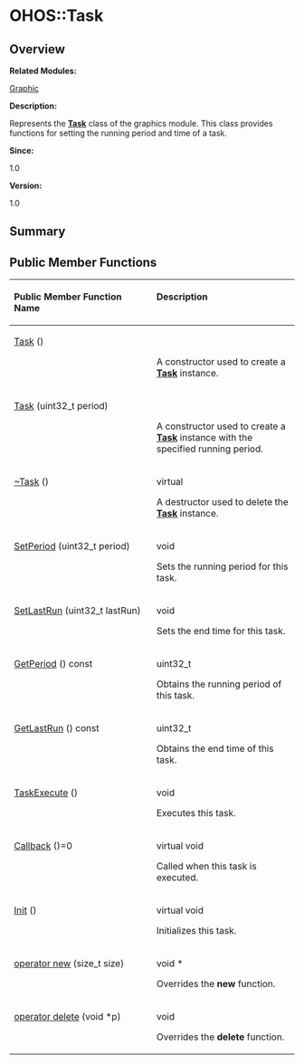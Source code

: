 # OHOS::Task<a name="ZH-CN_TOPIC_0000001054718145"></a>

## **Overview**<a name="section64450249093533"></a>

**Related Modules:**

[Graphic](Graphic.md)

**Description:**

Represents the  **[Task](OHOS-Task.md)**  class of the graphics module. This class provides functions for setting the running period and time of a task. 

**Since:**

1.0

**Version:**

1.0

## **Summary**<a name="section266659078093533"></a>

## Public Member Functions<a name="pub-methods"></a>

<a name="table1496393334093533"></a>
<table><thead align="left"><tr id="row328726370093533"><th class="cellrowborder" valign="top" width="50%" id="mcps1.1.3.1.1"><p id="p860373005093533"><a name="p860373005093533"></a><a name="p860373005093533"></a>Public Member Function Name</p>
</th>
<th class="cellrowborder" valign="top" width="50%" id="mcps1.1.3.1.2"><p id="p900460030093533"><a name="p900460030093533"></a><a name="p900460030093533"></a>Description</p>
</th>
</tr>
</thead>
<tbody><tr id="row1861160261093533"><td class="cellrowborder" valign="top" width="50%" headers="mcps1.1.3.1.1 "><p id="p1423502182093533"><a name="p1423502182093533"></a><a name="p1423502182093533"></a><a href="Graphic.md#gad94964a9139150b967ad640ea2076312">Task</a> ()</p>
</td>
<td class="cellrowborder" valign="top" width="50%" headers="mcps1.1.3.1.2 "><p id="p1179419579093533"><a name="p1179419579093533"></a><a name="p1179419579093533"></a> &nbsp;</p>
<p id="p1277980744093533"><a name="p1277980744093533"></a><a name="p1277980744093533"></a>A constructor used to create a <strong id="b283772139093533"><a name="b283772139093533"></a><a name="b283772139093533"></a><a href="OHOS-Task.md">Task</a></strong> instance. </p>
</td>
</tr>
<tr id="row311591764093533"><td class="cellrowborder" valign="top" width="50%" headers="mcps1.1.3.1.1 "><p id="p826543941093533"><a name="p826543941093533"></a><a name="p826543941093533"></a><a href="Graphic.md#gaa7c50eb360b6a4478b5332b8bf565940">Task</a> (uint32_t period)</p>
</td>
<td class="cellrowborder" valign="top" width="50%" headers="mcps1.1.3.1.2 "><p id="p1201193459093533"><a name="p1201193459093533"></a><a name="p1201193459093533"></a>&nbsp;</p>
<p id="p1145245928093533"><a name="p1145245928093533"></a><a name="p1145245928093533"></a>A constructor used to create a <strong id="b1703053939093533"><a name="b1703053939093533"></a><a name="b1703053939093533"></a><a href="OHOS-Task.md">Task</a></strong> instance with the specified running period. </p>
</td>
</tr>
<tr id="row915410997093533"><td class="cellrowborder" valign="top" width="50%" headers="mcps1.1.3.1.1 "><p id="p786957563093533"><a name="p786957563093533"></a><a name="p786957563093533"></a><a href="Graphic.md#ga293d4e1533ea98cdebbbffe1afed38ef">~Task</a> ()</p>
</td>
<td class="cellrowborder" valign="top" width="50%" headers="mcps1.1.3.1.2 "><p id="p1328726864093533"><a name="p1328726864093533"></a><a name="p1328726864093533"></a> virtual&nbsp;</p>
<p id="p2124379341093533"><a name="p2124379341093533"></a><a name="p2124379341093533"></a>A destructor used to delete the <strong id="b835308172093533"><a name="b835308172093533"></a><a name="b835308172093533"></a><a href="OHOS-Task.md">Task</a></strong> instance. </p>
</td>
</tr>
<tr id="row62147019093533"><td class="cellrowborder" valign="top" width="50%" headers="mcps1.1.3.1.1 "><p id="p1729503680093533"><a name="p1729503680093533"></a><a name="p1729503680093533"></a><a href="Graphic.md#gac6e9fe7bde72bf506558a6f0d0287a92">SetPeriod</a> (uint32_t period)</p>
</td>
<td class="cellrowborder" valign="top" width="50%" headers="mcps1.1.3.1.2 "><p id="p1670255241093533"><a name="p1670255241093533"></a><a name="p1670255241093533"></a>void&nbsp;</p>
<p id="p26183870093533"><a name="p26183870093533"></a><a name="p26183870093533"></a>Sets the running period for this task. </p>
</td>
</tr>
<tr id="row605017871093533"><td class="cellrowborder" valign="top" width="50%" headers="mcps1.1.3.1.1 "><p id="p227950913093533"><a name="p227950913093533"></a><a name="p227950913093533"></a><a href="Graphic.md#gabdbfe69d5f5da3cc5bbb1749d281af62">SetLastRun</a> (uint32_t lastRun)</p>
</td>
<td class="cellrowborder" valign="top" width="50%" headers="mcps1.1.3.1.2 "><p id="p1331098297093533"><a name="p1331098297093533"></a><a name="p1331098297093533"></a>void&nbsp;</p>
<p id="p622409863093533"><a name="p622409863093533"></a><a name="p622409863093533"></a>Sets the end time for this task. </p>
</td>
</tr>
<tr id="row2135482609093533"><td class="cellrowborder" valign="top" width="50%" headers="mcps1.1.3.1.1 "><p id="p645165799093533"><a name="p645165799093533"></a><a name="p645165799093533"></a><a href="Graphic.md#gabd53b86c63b41172af155b8a7f86b84c">GetPeriod</a> () const</p>
</td>
<td class="cellrowborder" valign="top" width="50%" headers="mcps1.1.3.1.2 "><p id="p2073868552093533"><a name="p2073868552093533"></a><a name="p2073868552093533"></a>uint32_t&nbsp;</p>
<p id="p73656471093533"><a name="p73656471093533"></a><a name="p73656471093533"></a>Obtains the running period of this task. </p>
</td>
</tr>
<tr id="row1284695304093533"><td class="cellrowborder" valign="top" width="50%" headers="mcps1.1.3.1.1 "><p id="p447858590093533"><a name="p447858590093533"></a><a name="p447858590093533"></a><a href="Graphic.md#ga2d4c9fbb026686623ff4d6e0b19d4960">GetLastRun</a> () const</p>
</td>
<td class="cellrowborder" valign="top" width="50%" headers="mcps1.1.3.1.2 "><p id="p1093645160093533"><a name="p1093645160093533"></a><a name="p1093645160093533"></a>uint32_t&nbsp;</p>
<p id="p1050107678093533"><a name="p1050107678093533"></a><a name="p1050107678093533"></a>Obtains the end time of this task. </p>
</td>
</tr>
<tr id="row521354853093533"><td class="cellrowborder" valign="top" width="50%" headers="mcps1.1.3.1.1 "><p id="p2103775246093533"><a name="p2103775246093533"></a><a name="p2103775246093533"></a><a href="Graphic.md#ga96ed6680b2b9ad667e51d60554013020">TaskExecute</a> ()</p>
</td>
<td class="cellrowborder" valign="top" width="50%" headers="mcps1.1.3.1.2 "><p id="p252765035093533"><a name="p252765035093533"></a><a name="p252765035093533"></a> void&nbsp;</p>
<p id="p1793209728093533"><a name="p1793209728093533"></a><a name="p1793209728093533"></a>Executes this task. </p>
</td>
</tr>
<tr id="row837139094093533"><td class="cellrowborder" valign="top" width="50%" headers="mcps1.1.3.1.1 "><p id="p644494540093533"><a name="p644494540093533"></a><a name="p644494540093533"></a><a href="Graphic.md#gad1ddf68898304dad1f912f750ace8281">Callback</a> ()=0</p>
</td>
<td class="cellrowborder" valign="top" width="50%" headers="mcps1.1.3.1.2 "><p id="p991254688093533"><a name="p991254688093533"></a><a name="p991254688093533"></a> virtual void&nbsp;</p>
<p id="p1833080758093533"><a name="p1833080758093533"></a><a name="p1833080758093533"></a>Called when this task is executed. </p>
</td>
</tr>
<tr id="row747382018093533"><td class="cellrowborder" valign="top" width="50%" headers="mcps1.1.3.1.1 "><p id="p798918838093533"><a name="p798918838093533"></a><a name="p798918838093533"></a><a href="Graphic.md#gab9968727a3d5e8b6270f5efd0eb1cff6">Init</a> ()</p>
</td>
<td class="cellrowborder" valign="top" width="50%" headers="mcps1.1.3.1.2 "><p id="p264316266093533"><a name="p264316266093533"></a><a name="p264316266093533"></a> virtual void&nbsp;</p>
<p id="p1120507311093533"><a name="p1120507311093533"></a><a name="p1120507311093533"></a>Initializes this task. </p>
</td>
</tr>
<tr id="row645385314093533"><td class="cellrowborder" valign="top" width="50%" headers="mcps1.1.3.1.1 "><p id="p941144008093533"><a name="p941144008093533"></a><a name="p941144008093533"></a><a href="Graphic.md#ga4854963aa969ee20a6cd174a70f5cd23">operator new</a> (size_t size)</p>
</td>
<td class="cellrowborder" valign="top" width="50%" headers="mcps1.1.3.1.2 "><p id="p1403737936093533"><a name="p1403737936093533"></a><a name="p1403737936093533"></a>void *&nbsp;</p>
<p id="p1228822117093533"><a name="p1228822117093533"></a><a name="p1228822117093533"></a>Overrides the <strong id="b1357377853093533"><a name="b1357377853093533"></a><a name="b1357377853093533"></a>new</strong> function. </p>
</td>
</tr>
<tr id="row176189584093533"><td class="cellrowborder" valign="top" width="50%" headers="mcps1.1.3.1.1 "><p id="p405677011093533"><a name="p405677011093533"></a><a name="p405677011093533"></a><a href="Graphic.md#gadf1997a0f56ac2b220e7f0f8e8e0a6ef">operator delete</a> (void *p)</p>
</td>
<td class="cellrowborder" valign="top" width="50%" headers="mcps1.1.3.1.2 "><p id="p491567895093533"><a name="p491567895093533"></a><a name="p491567895093533"></a>void&nbsp;</p>
<p id="p742404380093533"><a name="p742404380093533"></a><a name="p742404380093533"></a>Overrides the <strong id="b1608174315093533"><a name="b1608174315093533"></a><a name="b1608174315093533"></a>delete</strong> function. </p>
</td>
</tr>
</tbody>
</table>

